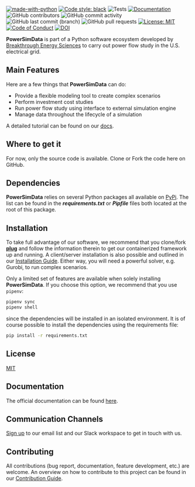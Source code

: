 [![made-with-python](https://img.shields.io/badge/Made%20with-Python-1f425f.svg)](https://www.python.org/)
[![Code style: black](https://img.shields.io/badge/code%20style-black-000000.svg)](https://github.com/psf/black)
![Tests](https://github.com/Breakthrough-Energy/PowerSimData/workflows/Pytest/badge.svg)
[![Documentation](https://github.com/Breakthrough-Energy/docs/actions/workflows/publish.yml/badge.svg)](https://breakthrough-energy.github.io/docs/)
![GitHub contributors](https://img.shields.io/github/contributors/Breakthrough-Energy/PowerSimData?logo=GitHub)
![GitHub commit activity](https://img.shields.io/github/commit-activity/m/Breakthrough-Energy/PowerSimData?logo=GitHub)
![GitHub last commit (branch)](https://img.shields.io/github/last-commit/Breakthrough-Energy/PowerSimData/develop?logo=GitHub)
![GitHub pull requests](https://img.shields.io/github/issues-pr/Breakthrough-Energy/PowerSimData?logo=GitHub)
[![License: MIT](https://img.shields.io/badge/License-MIT-yellow.svg)](https://opensource.org/licenses/MIT)
[![Code of Conduct](https://img.shields.io/badge/code%20of-conduct-ff69b4.svg?style=flat)](https://breakthrough-energy.github.io/docs/communication/code_of_conduct.html)
[![DOI](https://zenodo.org/badge/DOI/10.5281/zenodo.4538590.svg)](https://doi.org/10.5281/zenodo.4538590)


**PowerSimData** is part of a Python software ecosystem developed by [Breakthrough
Energy Sciences](https://science.breakthroughenergy.org/) to carry out power flow study
in the U.S. electrical grid.


## Main Features
Here are a few things that **PowerSimData** can do:
* Provide a flexible modeling tool to create complex scenarios
* Perform investment cost studies
* Run power flow study using interface to external simulation engine
* Manage data throughout the lifecycle of a simulation

A detailed tutorial can be found on our [docs].


## Where to get it
For now, only the source code is available. Clone or Fork the code here on GitHub.


## Dependencies
**PowerSimData** relies on several Python packages all available on
[PyPi](https://pypi.org/). The list can be found in the ***requirements.txt*** or
***Pipfile*** files both located at the root of this package.


## Installation
To take full advantage of our software, we recommend that you clone/fork
**[plug](https://github.com/Breakthrough-Energy/plug)** and follow the information
therein to get our containerized framework up and running. A client/server installation
is also possible and outlined in our [Installation
Guide](https://breakthrough-energy.github.io/docs/user/installation_guide.html). Either
way, you will need a powerful solver, e.g. Gurobi, to run complex scenarios.

Only a limited set of features are available when solely installing **PowerSimData**. If you choose this option, we recommend that you use `pipenv`:
```sh
pipenv sync
pipenv shell
```
since the dependencies will be installed in an isolated environment. It is of course
possible to install the dependencies using the requirements file:
```sh
pip install -r requirements.txt
```


## License
[MIT](LICENSE)


## Documentation
The official documentation can be found [here][docs].


## Communication Channels
[Sign up](https://science.breakthroughenergy.org/#get-updates) to our email list and
our Slack workspace to get in touch with us.


## Contributing
All contributions (bug report, documentation, feature development, etc.) are welcome. An
overview on how to contribute to this project can be found in our [Contribution
Guide](https://breakthrough-energy.github.io/docs/dev/contribution_guide.html).



[docs]: https://breakthrough-energy.github.io/docs/index.html
